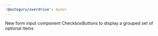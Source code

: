 ```yaml
---
'@autoguru/overdrive': minor
---
```


New form input component CheckboxButtons to display a grouped set of optional
items
